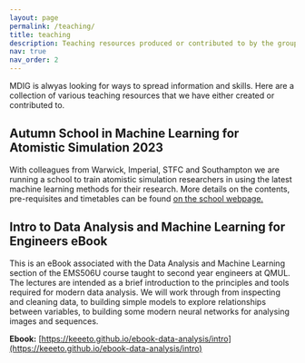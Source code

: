 ```yaml
---
layout: page
permalink: /teaching/
title: teaching
description: Teaching resources produced or contributed to by the group
nav: true
nav_order: 2
---
```


MDIG is alwyas looking for ways to spread information and skills. Here are a collection 
of various teaching resources that we have either created or contributed to.

## Autumn School in Machine Learning for Atomistic Simulation 2023

With colleagues from Warwick, Imperial, STFC and Southampton we are running a school to train atomistic simulation
researchers in using the latest machine learning methods for their research. More details on the contents, 
pre-requisites and timetables can be found [on the school webpage.](https://www.psdi.ac.uk/event/machine-learning-autumn-school-2023/) 

## Intro to Data Analysis and Machine Learning for Engineers eBook

This is an eBook associated with the Data Analysis and Machine Learning section of the EMS506U course taught
to second year engineers at QMUL. The lectures are intended as a brief introduction to the principles and tools
 required for modern data analysis. We will work through from inspecting and cleaning data, to building simple 
models to explore relationships between variables, to building some modern neural networks for analysing images
 and sequences.

**Ebook:** [https://keeeto.github.io/ebook-data-analysis/intro](https://keeeto.github.io/ebook-data-analysis/intro) 


